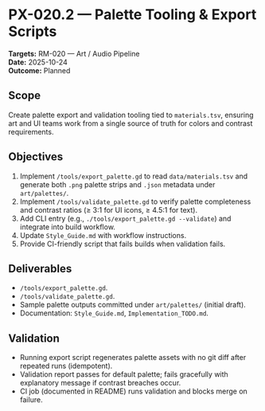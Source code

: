 # PX-020.2 — Palette Tooling & Export Scripts
**Targets:** RM-020 — Art / Audio Pipeline  
**Date:** 2025-10-24  
**Outcome:** Planned  

## Scope
Create palette export and validation tooling tied to `materials.tsv`, ensuring art and UI teams work from a single source of truth for colors and contrast requirements.

## Objectives
1. Implement `/tools/export_palette.gd` to read `data/materials.tsv` and generate both `.png` palette strips and `.json` metadata under `art/palettes/`.  
2. Implement `/tools/validate_palette.gd` to verify palette completeness and contrast ratios (≥ 3:1 for UI icons, ≥ 4.5:1 for text).  
3. Add CLI entry (e.g., `./tools/export_palette.gd --validate`) and integrate into build workflow.  
4. Update `Style_Guide.md` with workflow instructions.  
5. Provide CI-friendly script that fails builds when validation fails.  

## Deliverables
- `/tools/export_palette.gd`.  
- `/tools/validate_palette.gd`.  
- Sample palette outputs committed under `art/palettes/` (initial draft).  
- Documentation: `Style_Guide.md`, `Implementation_TODO.md`.  

## Validation
- Running export script regenerates palette assets with no git diff after repeated runs (idempotent).  
- Validation report passes for default palette; fails gracefully with explanatory message if contrast breaches occur.  
- CI job (documented in README) runs validation and blocks merge on failure.  
